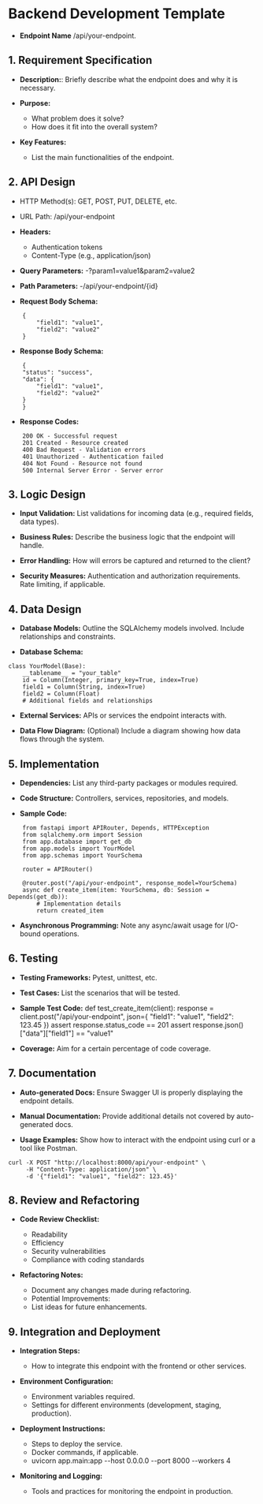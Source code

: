 # Backend Development Template

- **Endpoint Name**  /api/your-endpoint.

## 1. Requirement Specification
- **Description:**: Briefly describe what the endpoint does and why it is necessary.

- **Purpose:**
    - What problem does it solve?
    - How does it fit into the overall system?
    
- **Key Features:**
    - List the main functionalities of the endpoint.

## 2. API Design
- HTTP Method(s): GET, POST, PUT, DELETE, etc.
- URL Path: /api/your-endpoint

- **Headers:**
    - Authentication tokens    
    - Content-Type (e.g., application/json)

- **Query Parameters:**
    -?param1=value1&param2=value2

- **Path Parameters:**
    -/api/your-endpoint/{id}

- **Request Body Schema:**
```
    {
        "field1": "value1",
        "field2": "value2"
    }
```

- **Response Body Schema:**
```
    {
    "status": "success",
    "data": {
        "field1": "value1",
        "field2": "value2"
    }
    }
```

- **Response Codes:**
```
    200 OK - Successful request
    201 Created - Resource created
    400 Bad Request - Validation errors
    401 Unauthorized - Authentication failed
    404 Not Found - Resource not found
    500 Internal Server Error - Server error
```

## 3. Logic Design
- **Input Validation:**
List validations for incoming data (e.g., required fields, data types).

- **Business Rules:**
Describe the business logic that the endpoint will handle.

- **Error Handling:**
How will errors be captured and returned to the client?

- **Security Measures:**
Authentication and authorization requirements.
Rate limiting, if applicable.

## 4. Data Design
- **Database Models:**
Outline the SQLAlchemy models involved.
Include relationships and constraints.

- **Database Schema:**
```
class YourModel(Base):
    __tablename__ = "your_table"
    id = Column(Integer, primary_key=True, index=True)
    field1 = Column(String, index=True)
    field2 = Column(Float)
    # Additional fields and relationships
```
- **External Services:**
APIs or services the endpoint interacts with.

- **Data Flow Diagram:**
(Optional) Include a diagram showing how data flows through the system.

## 5. Implementation
- **Dependencies:**
List any third-party packages or modules required.

- **Code Structure:**
Controllers, services, repositories, and models.

- **Sample Code:**
```
    from fastapi import APIRouter, Depends, HTTPException
    from sqlalchemy.orm import Session
    from app.database import get_db
    from app.models import YourModel
    from app.schemas import YourSchema

    router = APIRouter()

    @router.post("/api/your-endpoint", response_model=YourSchema)
    async def create_item(item: YourSchema, db: Session = Depends(get_db)):
        # Implementation details
        return created_item
```
- **Asynchronous Programming:**
Note any async/await usage for I/O-bound operations.

## 6. Testing
- **Testing Frameworks:**
Pytest, unittest, etc.

- **Test Cases:**
List the scenarios that will be tested.

- **Sample Test Code:**
def test_create_item(client):
    response = client.post("/api/your-endpoint", json={
        "field1": "value1",
        "field2": 123.45
    })
    assert response.status_code == 201
    assert response.json()["data"]["field1"] == "value1"

- **Coverage:**
Aim for a certain percentage of code coverage.

## 7. Documentation
- **Auto-generated Docs:**
Ensure Swagger UI is properly displaying the endpoint details.

- **Manual Documentation:**
Provide additional details not covered by auto-generated docs.

- **Usage Examples:**
Show how to interact with the endpoint using curl or a tool like Postman.
```
curl -X POST "http://localhost:8000/api/your-endpoint" \
     -H "Content-Type: application/json" \
     -d '{"field1": "value1", "field2": 123.45}'
```
## 8. Review and Refactoring
- **Code Review Checklist:**
    - Readability
    - Efficiency
    - Security vulnerabilities
    - Compliance with coding standards

- **Refactoring Notes:**
    - Document any changes made during refactoring.
    - Potential Improvements:
    - List ideas for future enhancements.

## 9. Integration and Deployment
- **Integration Steps:**
    - How to integrate this endpoint with the frontend or other services.

- **Environment Configuration:**
    - Environment variables required.
    - Settings for different environments (development, staging, production).

- **Deployment Instructions:**
    - Steps to deploy the service.
    - Docker commands, if applicable.
    - uvicorn app.main:app --host 0.0.0.0 --port 8000 --workers 4
- **Monitoring and Logging:**
    - Tools and practices for monitoring the endpoint in production.